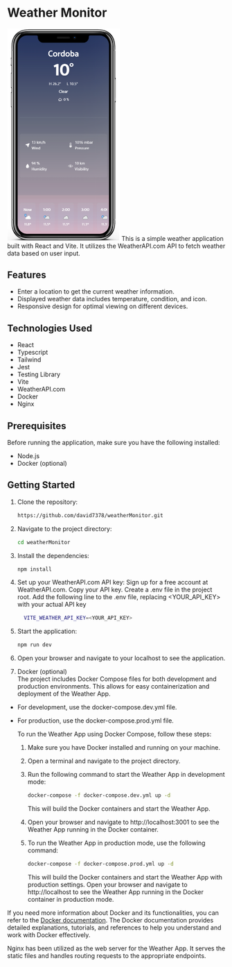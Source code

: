 # Weather Monitor

<img src="/src/assets/img.png" alt="WeatherMonitor-app" width="260px">
This is a simple weather application built with React and Vite. It utilizes the WeatherAPI.com API to fetch weather data based on user input.

## Features

- Enter a location to get the current weather information.
- Displayed weather data includes temperature, condition, and icon.
- Responsive design for optimal viewing on different devices.

## Technologies Used

- React
- Typescript
- Tailwind
- Jest
- Testing Library
- Vite
- WeatherAPI.com
- Docker
- Nginx

## Prerequisites

Before running the application, make sure you have the following installed:

- Node.js
- Docker (optional)

## Getting Started

1. Clone the repository:

   ```bash
   https://github.com/david7378/weatherMonitor.git

   ```

2. Navigate to the project directory:

   ```bash
   cd weatherMonitor

   ```

3. Install the dependencies:

   ```bash
   npm install

   ```

4. Set up your WeatherAPI.com API key:
   Sign up for a free account at WeatherAPI.com.
   Copy your API key.
   Create a .env file in the project root.
   Add the following line to the .env file, replacing <YOUR_API_KEY> with your actual API key

   ```bash
     VITE_WEATHER_API_KEY=<YOUR_API_KEY>

   ```

5. Start the application:

   ```bash
   npm run dev

   ```

6. Open your browser and navigate to your localhost to see the application.

7. Docker (optional)  
   The project includes Docker Compose files for both development and production environments. This allows for easy containerization and deployment of the Weather App.

- For development, use the docker-compose.dev.yml file.
- For production, use the docker-compose.prod.yml file.

  To run the Weather App using Docker Compose, follow these steps:

   1. Make sure you have Docker installed and running on your machine.
   2. Open a terminal and navigate to the project directory.
   3. Run the following command to start the Weather App in development mode:

      ```bash
      docker-compose -f docker-compose.dev.yml up -d
      ```

      This will build the Docker containers and start the Weather App.

   4. Open your browser and navigate to http://localhost:3001 to see the Weather App running in the Docker container.
   5. To run the Weather App in production mode, use the following command:
      ```bash
      docker-compose -f docker-compose.prod.yml up -d
      ```
      This will build the Docker containers and start the Weather App with production settings.
      Open your browser and navigate to http://localhost to see the Weather App running in the Docker container in production mode.

If you need more information about Docker and its functionalities, you can refer to the [Docker documentation](https://docs.docker.com/). The Docker documentation provides detailed explanations, tutorials, and references to help you understand and work with Docker effectively.

Nginx has been utilized as the web server for the Weather App. It serves the static files and handles routing requests to the appropriate endpoints.
